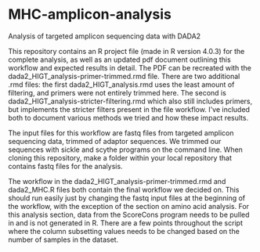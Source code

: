 # MHC-amplicon-analysis
Analysis of targeted amplicon sequencing data with DADA2


This repository contains an R project file (made in R version 4.0.3) for the complete analysis, as well as an updated pdf document outlining this workflow and expected results in detail. 
The PDF can be recreated with the dada2_HIGT_analysis-primer-trimmed.rmd file.
There are two additional .rmd files: the first dada2_HIGT_analysis.rmd uses the least amount of filtering, and primers were not entirely trimmed here. The second is dada2_HIGT_analysis-stricter-filtering.rmd which also still includes primers, but implements the stricter filters present in the file workflow. I've included both to document various methods we tried and how these impact results.


The input files for this workflow are fastq files from targeted amplicon sequencing data, trimmed of adaptor sequences. We trimmed our sequences with sickle and scythe programs on the command line.
When cloning this repository, make a folder within your local repository that contains fastq files for the analysis.

The workflow in the dada2_HIGT_analysis-primer-trimmed.rmd and dada2_MHC.R files both contain the final workflow we decided on. 
This should run easily just by changing the fastq input files at the beginning of the workflow, with the exception of the section on amino acid analysis. For this analysis section, data from the ScoreCons program needs to be pulled in and is not generated in R.
There are a few points throughout the script where the column subsetting values needs to be changed based on the number of samples in the dataset.
